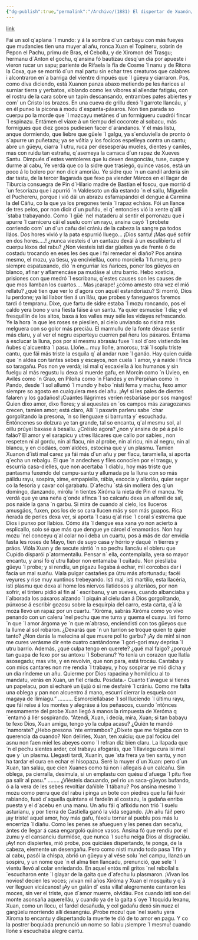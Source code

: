 ```yaml
---
{"dg-publish":true,"permalink":"/Archivo/(1881) El dispertar de Xuanón/","tags":["#Siglo_19","central","Teodoro_Cuesta","escrito","Mieres","a1881","poema"]}
---
```


[link](https://maspueblosdeasturias.blogspot.com/2015/09/riocaliente-ardisana.html)

  Fai un sol q´aplana ´l mundo:
y á la sombra d´un carbayu
con más fueyes que mudancies 
tien una muyer al añu, 
ronca Xuan el Topineru,
sobrín de Pepon el Pachu,
primu de Bras, el Cebollu,
y de Xiromon del Trasgu;
hermanu d´Anton el gochu,
q´ansina fó bautizau
desq´un dia por apueste 
i vieron rucar un sapu; 
pariente de Rifaela 
la fía de Cosme ´l nanu
y de Ritona la Coxa, 
que se morrió d´un mal partu
sin echar tres creaturos 
que calabres i alcontraron
en´a barriga del vientre 
dimpués  que ´l güeyu y ciarraron.
Pos, como diva diciendo,
está Xuanon  panza abaxo
metiendo pe les ñarices 
al surniar tierra y yerbatos, 
xiblando como les víbores
al allendar fatigáu,
con el rostru de la cara
sobre un tapin  descansando, 
entrambes pates abiertes 
y com´ un Cristo los brazos.
En una cueva de grillu
dexó ´l garrote llancáu,
y´ en él punxo la picona 
á modu d´espanta-páxaros.
Non tien parada so cuerpu
po la morde que ´l mazcayu
metánes d´un formigueru
cuadrói fincar ´l espinazu.
Entámen el viaxe á un tiempu
del cocorote al sobacu,
más formigues que diez goxos
pudiesen facer d´arándanos.
Y él más listu, anque dormiendo,
que liebre que güele ´l galgu,
ya s´enduviella de pronto
ó s´apurre  un puñetazu;
ya se vóltia y los focicos 
espelleya contra un cantu; 
abre un güeyu, ciarra ´l utru, 
ruca per desesperáu
mueles, dientes y caniles, 
mas con ruidu tan estrañu,
q´asemeya la carraca
d´un rapaz de Xueves Santu.
Dimpués d´estes ventoleres 
que lu dexen desgonciáu,
tuse, cuspe y durme al cabu, 
Ye verdá que co la sidre 
que trasiegó, quince vasos, 
está un poco á lo bolero
por non dicir amoriáu.
Ye sidre que ´n un candil 
ardería sin dar tastu, 
de la tercer llagarada 
que fexo pa viender Márcos
en el llagar de Tiburcia
consuegra de Pin d´Hilario
madre de Bastian el foscu, 
que morrió d´un fesoriazu
que i apurrió ´n Valdesoto
un día estando ´n el sallu,
Miguelin el Puchereru,
porque i vió dái un abrazu
esfarrapándoi el dengue 
á Carmina la del Cáñu,
co la que ya los pregones 
tenía ´l rapaz echáos.
Fói un llance de tres pelos, 
por non dicir d´un puñáu, 
el q´ entoncies vió la xente 
q´allí ´staba trabayando.
Como ´l güé ´nel mataderu
al sentir el porronazu
que i apurre ´l carniceru
cái el suelu com´un rayu,
ansina cayó ´l probete 
corriendo com´ un d´un cañu
del crániu de la cabeza
la sangre pa todos lláos.
Dos hores vivió y la pata 
espurrió lluego… ¡Dios santu!
¡Mas qué sofrir en dos hores…..!
¿nunca viesteis d´un cantazu
dexái á un esculibiertu
el cuerpu léxos del rabu?
¿Non viesteis isti dar güeltes
ya de frente ó de costadu
trocando en eses les óes 
que i fai remedar el diaño?
Pos ansina mesmo, el mozu,
ya tiesu, ya encivielláu,
como morciella ´l fumeru,
pero siempre espatuxando,
dió ´n engurriar les ñarices,
poner los güeyos en blanco,
afinar y aflamencáse 
pa mudáse al utru barrio.
Hebo xosticia, prisiones
con que medró ´l escribanu,
q´estes causes son les causes 
de que mos llamban los cuartos….
 Mas ¡carape! ¿cómo amesto
otra vez el mió rellatu?
¿qué tien que ver lo d´agora 
con aquél estandoriazu?
Si morrió, Dios lu perdone;
ya isi llabor tien á un lláu, 
que probes y fanegueros 
faremos tardi ó tempranu.
 Dixe, que fartu de sidre
estaba ´l mozu roncando, 
pos el caldo yera bono
y una fiesta fáise á un santu.
Ya quier esmucíse ´l día;
y el fresquillin de los altos, 
baxa á los valles muy séle
les vidayes refrescando.
Ye la hora ´n que les roses 
se piesllen, al cielo unviando
so risina más melguera
con so golor más preciáu.
El marmullu de la fonte 
déxase sentir más claru,
y al ver el negru esperteyu
cuerren pal ñeru los páxaros.
Entama á esclucar la lluna, 
pos por si mesmu abrasáu
fuxe ´l sol d´oro vistiendo
les ñubes q´alcuentra ´l pasu.
Lloñe… muy lloñe, amorosu, 
trái ´l soplu triste cantu,
que fái más triste la esquila 
q´ al andar ruxe ´l ganáo.
Hay quien cuida que ´n aldea 
con tantes sebes y escayos,
non cuela ´l amor, y á naide 
i finca so taragañu.
Pos non ye verdá; isi mal 
q´escaxiella á los humanos 
y sin fuelgu al más regustu
lu dexa si muerde gafu,
en Morcín como ´n Uvieo,
en Avilés como ´n Grao, 
en Piloña como ´n Flandes
y en Perpiñan como ´n Pando, 
desde ´l sol allumó ´l mundo
y hebo ´nisti fema y machu,
fexo amor siempre so agosto
en cualquiera mes del añu.
¡Ay! si les pales de dientes
falaren y los gadaños!
¡Cuántes llágrimes veríen 
resbariáse por sos mangos!
Quien dixo amor, dixo flores;
y si aquestes en ´os campos 
más zaragozanes crecen, 
tamien amor; está claro,
Allí ´l paxarín parleru
sabe ´char gorgolitando
la presona, ´n so llenguaxe 
si barrunta y´ escuchadu.
Entóncenes so dolzura
ye tan grande, tal so encantu, 
q´al mesmu sol, al oillu
prúyei baxase á besallu.
¿Créislo agora? ¿non y´ansina 
de pé á pá lo faláo?
El amor y el sarapicu
y utres llácares que callo
por sabíes , non respeten 
ni al gordu, nin al flacu,
nin al probe, nin al ricu, 
nin al negru, nin al blancu,
y en ciodáes, com´aldées,
estocina que y´un plasmu.
Tamien Xuanon  d´isti mal
carez ya fái más d´un añu
y per flacu, taramiella, 
si aporta  q´echa un rebalgu.
El que ´n andeches y files 
conocíen por el trasgu,
y escurría casa-dielles,
que non acertaba ´l diablu, 
hoy más triste que pantasma 
fuxendo del campu-santu
y allumada pe la lluna
con so más pálidu rayu, 
sospira, xime, empapiella, 
rábia, escocia y alloriáu,
quier segar co la fesoria 
y cavar col garabatu.
D´afechu ´stá sin mollera
des q´un domingo, danzando,
mirólu ´n tientes Xiróma 
la nieta de Pin el mancu.
Ye verdá que ye una neña
q´onde afinca ´l so calcañu
dexa un alfonil de sal,
pos naide la gana ´n garbu.
Si mira de cuando al cielo,
los lluceros amusgáos,
fuxen, pos los de so cara
llucen más y son más guapos.
Rica ñerada de perles
dexa ver, si aporta ´l casu
q´al rise ´l coral s´estrema
que Dios i punxo por llabios.
Cómo áta ´l dengue esa xana
yo non acierto á esplicallo,
solo sé que más que dengue
ye cárcel d´enamoráos. 
 Non hay mozu ´nel conceyu
q´al colar no i deba un cuartu, 
pos á más de dar envidia
fasta les roses de Mayo,
tien de suyo casa y hórrio
y daqué ´n tierres y práos.
Vióla Xuan y de secute 
sintió ´n so pechu llancáu
el obleru que Cupido
disparói p´atormentallu.
Pensar n´ ella, contemplalla,
yera so mayor encantu,
y ansí fó q´utru llabor
non entamaba ´l cuitadu.
Non piesllaba güeyu ´l probe; 
y si rendíu, un pigazu
llegaba á echar, mil corcobos
dar i facía un mal suañu.
Víala pulgar castañes
pa útru más afortunadu; 
facéi veyures y rise
muy xuntinos trebeyando.
Isti mal, isti martilio, 
esta llacéria, isti plasmu
que dexa al home los niervos
llatidosos y alteriáos,
por non sofrir, el tinteru
pidió al fin al ´ escribanu,
y un xueves, cuando albanciaba 
y l´alborada los páxaros 
alzando ´l piquin al cielu
dan á Dios gorgolitando,
púnxose á escribir gozosu
sobre la esquirpia del carro,
esta carta, q´á  la moza
llevó un rapaz por un cuartu.
 “Xiróma, sabrás Xiróma
como yo vivo penando
con un caleru ´nel pechu
que me turra y quema el cuayu.
Isti forno ´n que ´l amor
árgoma ye ´n que m´abraso,
enciendisti con tos güeyos
que la llume al sol robaron.
¿Dexarás que ´n un  turrion
se troque quien te quier tanto?
¿Non darás la melecina 
al que muere pol to garbu?
¡Ay de min! si non me cures
verásme dir ente cuatro
cantándome ´l gori-gori
muy deprisa ´l utru barrio.
Además, ¿qué culpa tengo
en querete? ¿qué mal faigo?
¿porqué tan guapa de fexo
por su antoxu ´l Soberanu?
Yo tenía un corazon 
que llatía asosegadu; 
mas vite, y en revolvín, 
que non para, está trocáu.
Cantaba y con mios cantares 
non me rendía ´l trabayu,
y hoy sospirar ye mió dicha
y un día ríndeme un añu.
Quierme por Dios rapacina
y homildicu al to mandatu,
verás en Xuan, un fiel criadu.
Posdata.- Cuanto t´avague
si tienes un papelacu,
pon si echaré un ijujú
ó si me desfairé ´l crániu.
Como me falta una oblega 
y pan non alcuentro á mano,
escurrí cierrar la esquela 
con magaya de llimiagu.”
………. 
 Esmorciellábase ´l sol
lluciendo ´l últimu rayu,
que fái reíse á los montes
y alegráse á los peñascos, 
cuando ´ntónces mesmamente
del probe Xuan llegó á manos 
la rimpuesta de Xeróma
q´entamó á llér sospirando.
 “Atendi, Xuan, i decía,
mira, Xuan; si tan babayu
te fexo Dios, Xuan amigu,
tengo yo la culpa acasu?
¿Quién te mandó ´namorate?
¿Hebo presona ´nte entrambos?
¿Díxete que me folgaba 
con to querencia da cuando?
Non deliries, Xuan, ten xuiciu;
que pal focicu del asnu
non faen miel les abeyes
como ´l refran diz bien claru.
La llapada que ´n el pechu
sientes arder, col trabayu
afogarás, que ´l llaviegu
cura isi mal que y  ´un plasmu.
Llegasti tardi, Xuanín, 
que ´sta frera ya tien santu,
y non ha tardar el cura
en echar el hisopazu.
Seré la muyer d´un Xuan:
pero d´un Xuan, tan saláu, 
que cien Xuanes como tú
non i allegais á un calcañu.
Sin oblega, pa cierralla,
desimula, si un emplastu
con quésu d´afuega ´l pitu
fixe pa salir al pasu.”
……..
 ¿Viésteis dacuando, pel río 
un saca-güeyos bufando, 
ó a la vera de les sebes
revoltiar dañible ´l tábanu?
Pos ansina mesmo ´l mozu
como perru que del rabu
i pinga un bote con piedres
que lu fái fuxir rabiando,
fuxó d´aquella quintana 
el fardelin al costazu,
la gadaña enriba puesta
y el d´acebu en una manu.
Un añu fái q´aflixidu
non trió  ´l suelu asturianu,
y por tierra de Castiella
ganó la vida segando.
¡Un añu fái! pero ¡ay triste!
aquel amor, hoy más gafu, 
féxolu tornar al pueblu
pos más lu encerriza ´l  diañu.
Como les penes se afueguen 
y les penes dan secañu,
ántes de llegar á casa
engargoló quince vasos.
Ansina fó que rendíu
por el zumu y el cansanciu
durmióse, que nunca ´l sueñu
neiga Dios al disgraciáu.
¡Ay! non dispiertes, mió probe, 
pos quiciáes dispertando, 
te ponga, de la cabeza,
elemente un desengañu.
 Pero como nisti mundo
todo pasa ´l fin y al cabu, 
pasói la chispa, abrió un güeyu
y al vése solu ´nel campu, 
llanzó un sospiru, y un nome
que ´n el alma tien llancadu,
prenunció, que sele ´l vientu
llevó  al colar enriedando.
 En aquel entós mil gritos
´nel rebollal s´escucharon 
ente ´l glayar de la gaita 
que d´afechu lu plasmaron.
¡Vivan los novios! decíen
les voces; ¡vivan mil años
Xiróma y Xuan el mosquitu
y q´á ver lleguen vicácanos!
¡Ay un galán d´ esta villa!
alegremente cantaron 
les moces, sin ver el triste,
que d´amor muerre, olvidáu.
Pos cuando isti son del monte 
asonsaña aquerelláu,
y cuando ya de la gaita 
s´oye ´l toquidu lexanu, 
Xuan, como un llocu, el fardel
desañuda, y col gadañu
dexó sin nuez el gargüelu
morriendo allí desangráu.
 ¡Probe mozu! que ´nel sueñu
yera Xiroma to encantu
y dispertando la muerte
te dió de to amor en pagu.
Y co la postrer boquiada 
prenunció un nome so llabiu
¡siempre ´l mesmu! cuando lloñe
s´escuchaba alegre cantu.